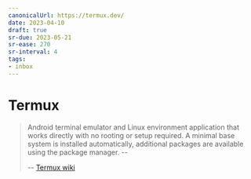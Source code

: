 ```yaml
---
canonicalUrl: https://termux.dev/
date: 2023-04-10
draft: true
sr-due: 2023-05-21
sr-ease: 270
sr-interval: 4
tags:
- inbox
---
```


# Termux

> Android terminal emulator and Linux environment application that works
> directly with no rooting or setup required. A minimal base system is installed
> automatically, additional packages are available using the package manager. --
>
> -- [Termux wiki](https://wiki.termux.com/wiki/Main_Page)